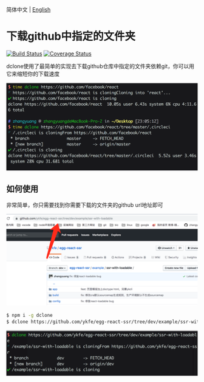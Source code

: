 简体中文 | [English](./README.md)

# 下载github中指定的文件夹

<a href="https://circleci.com/gh/ykfe"><img src="https://img.shields.io/circleci/build/github/ykfe/dclone/master.svg" alt="Build Status"></a>
<a href="https://codecov.io/gh/ykfe/dclone"><img src="https://img.shields.io/codecov/c/github/ykfe/dclone" alt="Coverage Status"></a>

dclone使用了最简单的实现去下载github仓库中指定的文件夹依赖git，你可以用它来缩短你的下载速度

![](./image/time.png)

## 如何使用

非常简单，你只需要找到你需要下载的文件夹的github url地址即可

![](./image/example.png)

```bash
$ npm i -g dclone
$ dclone https://github.com/ykfe/egg-react-ssr/tree/dev/example/ssr-with-loadable
```

![](./image/dg.png)